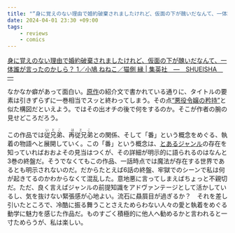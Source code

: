 ```yaml
---
title: "“身に覚えのない理由で婚約破棄されましたけれど、仮面の下が醜いだなんて、一体誰が言ったのかしら？”"
date: 2024-04-01 23:30 +09:00
tags:
    - reviews
    - comics
---
```


[身に覚えのない理由で婚約破棄されましたけれど、仮面の下が醜いだなんて、一体誰が言ったのかしら？ 1／小鳩 ねねこ／猫側 縁 \| 集英社　―　SHUEISHA　―](https://www.shueisha.co.jp/books/items/contents.html?isbn=978-4-08-855220-0)

なかなか癖があって面白い。[原作](https://ncode.syosetu.com/n7039fp/)の紹介文で書かれている通りに、タイトルの要素は引きずらずに一巻相当でスッと終わってしまう。その点[“悪役令嬢の矜持”](https://www.manga-up.com/titles/1197)と似た構図だといえよう。ではその出オチの後で何をするのか。そこが作者の腕の見せどころだろう。

この作品では<ruby>従兄弟<rp>(</rp><rt>いとこ</rt><rp>)</rp></ruby>、<ruby>再従兄弟<rp>(</rp><rt>はとこ</rt><rp>)</rp></ruby>との関係、そして「番」という概念をめぐる、執着の物語へと展開していく。この「番」という概念は、[とあるジャンル](https://ja.wikipedia.org/wiki/%E3%82%AA%E3%83%A1%E3%82%AC%E3%83%90%E3%83%BC%E3%82%B9)の存在を知っていればおおよその見当はつくが、その詳細が明示的に語られるのはなんと3巻の終盤だ。そうでなくてもこの作品、一話時点では魔法が存在する世界であるとも明示されないのだ。だからたとえば6話の終盤、牢獄でのシーンで私は何が起きてるのかわからなくて混乱した。意地悪に言ってしまえばちょっと不親切だ。ただ、良く言えばジャンルの前提知識をアドヴァンテージとして活かしているし、気を抜けない緊張感が心地よい。流石に贔屓目が過ぎるか？　それを差し引いたところで、冷酷に振る舞うことさえためらわない人々の愛と執着をめぐる動学に魅力を感じた作品だ。ものすごく積極的に他人へ勧めるかと言われると一寸ためらうが、私は楽しい。
